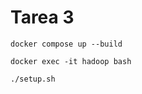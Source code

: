 # Tarea 3

```shell
docker compose up --build
```

```shell
docker exec -it hadoop bash
```

```shell
./setup.sh
```